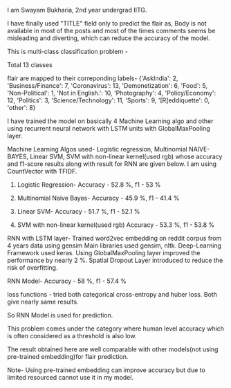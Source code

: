 I am Swayam Bukharia, 2nd year undergrad IITG.

I have finally used "TITLE" field only to predict the flair as, Body is not available in most of the posts and most of the times 
comments seems be misleading and diverting, which can reduce the accuracy of the model.

This is multi-class classification problem -

Total 13 classes

flair are mapped to their correponding labels-
{'AskIndia': 2,
 'Business/Finance': 7,
 'Coronavirus': 13,
 'Demonetization': 6,
 'Food': 5,
 'Non-Political': 1,
 'Not in English.': 10,
 'Photography': 4,
 'Policy/Economy': 12,
 'Politics': 3,
 'Science/Technology': 11,
 'Sports': 9,
 '[R]eddiquette': 0,
 'other': 8}

I have trained the model on basically 4 Machine Learning algo and other using recurrent neural network with LSTM units with 
GlobalMaxPooling layer.

Machine Learning Algos used- Logistic regression, Multinomial NAIVE- BAYES, Linear SVM, SVM with non-linear kernel(used rgb) whose 
accuracy and f1-score results along with result for RNN are given below. I am using CountVector with TFIDF.

1. Logistic Regression- 
   Accuracy - 52.8 %, f1 - 53 %
   
2. Multinomial Naive Bayes-
   Accuracy - 45.9 %, f1 - 41.4 %
   
3. Linear SVM-
   Accuracy - 51.7 %, f1 - 52.1 %
   
4. SVM with non-linear kernel(used rgb)
   Accuracy - 53.3 %, f1 - 53.8 %
   
RNN with LSTM layer-
Trained word2vec embedding on reddit corpus from 4 years data using gensim
Main libraries used gensim, nltk. Deep-Learning Framework used keras.
Using GlobalMaxPooling layer improved the performance by nearly 2 %. Spatial Dropout Layer introduced to reduce the risk of overfitting.

RNN Model-
Accuracy - 58 %, f1 - 57.4 %

loss functions - tried both categorical cross-entropy and huber loss. Both give nearly same results.

So RNN Model is used for prediction.

This problem comes under the category where human level accuracy which is often considered as a threshold is also low.

The result obtained here are well comparable with other models(not using pre-trained embedding)for flair prediction.

Note- Using pre-trained embedding can improve accuracy but due to limited resourced cannot use it in my model.


   
 
